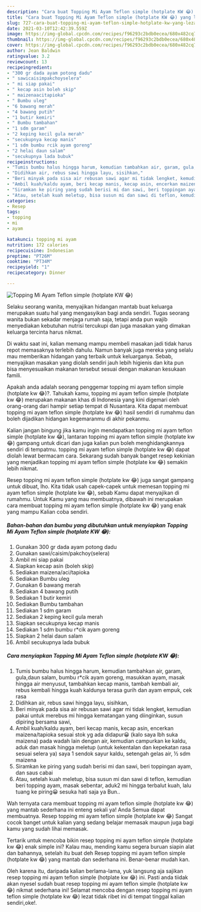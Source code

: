 ```yaml
---
description: "Cara buat Topping Mi Ayam Teflon simple (hotplate KW 😂) yang lezat Untuk Jualan"
title: "Cara buat Topping Mi Ayam Teflon simple (hotplate KW 😂) yang lezat Untuk Jualan"
slug: 727-cara-buat-topping-mi-ayam-teflon-simple-hotplate-kw-yang-lezat-untuk-jualan
date: 2021-03-10T12:42:39.559Z
image: https://img-global.cpcdn.com/recipes/f96293c2bdb0ecea/680x482cq70/topping-mi-ayam-teflon-simple-hotplate-kw-😂-foto-resep-utama.jpg
thumbnail: https://img-global.cpcdn.com/recipes/f96293c2bdb0ecea/680x482cq70/topping-mi-ayam-teflon-simple-hotplate-kw-😂-foto-resep-utama.jpg
cover: https://img-global.cpcdn.com/recipes/f96293c2bdb0ecea/680x482cq70/topping-mi-ayam-teflon-simple-hotplate-kw-😂-foto-resep-utama.jpg
author: Jean Baldwin
ratingvalue: 3.2
reviewcount: 13
recipeingredient:
- "300 gr dada ayam potong dadu"
- " sawicaisimpakchoyselera"
- " mi siap pakai"
- " kecap asin boleh skip"
- " maizenaacitapioka"
- " Bumbu uleg"
- "6 bawang merah"
- "4 bawang putih"
- "1 butir kemiri"
- " Bumbu tambahan"
- "1 sdm garam"
- "2 keping kecil gula merah"
- "secukupnya kecap manis"
- "1 sdm bumbu rcik ayam goreng"
- "2 helai daun salam"
- "secukupnya lada bubuk"
recipeinstructions:
- "Tumis bumbu halus hingga harum, kemudian tambahkan air, garam, gula,daun salam, bumbu r*cik ayam goreng, masukkan ayam, masak hingga air menyusut, tambahkan kecap manis, tambah kembali air, rebus kembali hingga kuah kaldunya terasa gurih dan ayam empuk, cek rasa"
- "Didihkan air, rebus sawi hingga layu, sisihkan,"
- "Beri minyak pada sisa air rebusan sawi agar mi tidak lengket, kemudian pakai untuk merebus mi hingga kematangan yang diinginkan, susun dipiring bersama sawi,"
- "Ambil kuah/kaldu ayam, beri kecap manis, kecap asin, encerkan maizena/tapioka sesuai stok yg ada didapur😀 (kalo saya lbh suka maizena) pada wadah lain dengan air, kemudian campurkan ke kaldu, aduk dan masak hingga meletup (untuk kekentalan dan kepekatan rasa sesuai selera ya) saya 1 sendok sayur kaldu, setengah gelas air, ½ sdm maizena"
- "Siramkan ke piring yang sudah berisi mi dan sawi, beri toppingan ayam, dan saus cabai"
- "Atau, setelah kuah meletup, bisa susun mi dan sawi di teflon, kemudian beri topping ayam, masak sebentar, aduk2 mi hingga terbalut kuah, lalu tuang ke piring😀 sesuka hati saja ya Bun.."
categories:
- Resep
tags:
- topping
- mi
- ayam

katakunci: topping mi ayam 
nutrition: 172 calories
recipecuisine: Indonesian
preptime: "PT26M"
cooktime: "PT34M"
recipeyield: "1"
recipecategory: Dinner

---
```



![Topping Mi Ayam Teflon simple (hotplate KW 😂)](https://img-global.cpcdn.com/recipes/f96293c2bdb0ecea/680x482cq70/topping-mi-ayam-teflon-simple-hotplate-kw-😂-foto-resep-utama.jpg)

Selaku seorang wanita, menyajikan hidangan mantab buat keluarga merupakan suatu hal yang mengasyikan bagi anda sendiri. Tugas seorang  wanita bukan sekadar menjaga rumah saja, tetapi anda pun wajib menyediakan kebutuhan nutrisi tercukupi dan juga masakan yang dimakan keluarga tercinta harus nikmat.

Di waktu  saat ini, kalian memang mampu membeli masakan jadi tidak harus repot memasaknya terlebih dahulu. Namun banyak juga mereka yang selalu mau memberikan hidangan yang terbaik untuk keluarganya. Sebab, menyajikan masakan yang diolah sendiri jauh lebih higienis dan kita pun bisa menyesuaikan makanan tersebut sesuai dengan makanan kesukaan famili. 



Apakah anda adalah seorang penggemar topping mi ayam teflon simple (hotplate kw 😂)?. Tahukah kamu, topping mi ayam teflon simple (hotplate kw 😂) merupakan makanan khas di Indonesia yang kini digemari oleh orang-orang dari hampir setiap tempat di Nusantara. Kita dapat membuat topping mi ayam teflon simple (hotplate kw 😂) hasil sendiri di rumahmu dan boleh dijadikan hidangan kegemaranmu di akhir pekanmu.

Kalian jangan bingung jika kamu ingin mendapatkan topping mi ayam teflon simple (hotplate kw 😂), lantaran topping mi ayam teflon simple (hotplate kw 😂) gampang untuk dicari dan juga kalian pun boleh menghidangkannya sendiri di tempatmu. topping mi ayam teflon simple (hotplate kw 😂) dapat diolah lewat bermacam cara. Sekarang sudah banyak banget resep kekinian yang menjadikan topping mi ayam teflon simple (hotplate kw 😂) semakin lebih nikmat.

Resep topping mi ayam teflon simple (hotplate kw 😂) juga sangat gampang untuk dibuat, lho. Kita tidak usah capek-capek untuk memesan topping mi ayam teflon simple (hotplate kw 😂), sebab Kamu dapat menyajikan di rumahmu. Untuk Kamu yang mau membuatnya, dibawah ini merupakan cara membuat topping mi ayam teflon simple (hotplate kw 😂) yang enak yang mampu Kalian coba sendiri.

<!--inarticleads1-->

##### Bahan-bahan dan bumbu yang dibutuhkan untuk menyiapkan Topping Mi Ayam Teflon simple (hotplate KW 😂):

1. Gunakan 300 gr dada ayam potong dadu
1. Gunakan  sawi/caisim/pakchoy(selera)
1. Ambil  mi siap pakai
1. Siapkan  kecap asin (boleh skip)
1. Sediakan  maizena/aci/tapioka
1. Sediakan  Bumbu uleg
1. Gunakan 6 bawang merah
1. Sediakan 4 bawang putih
1. Sediakan 1 butir kemiri
1. Sediakan  Bumbu tambahan
1. Sediakan 1 sdm garam
1. Sediakan 2 keping kecil gula merah
1. Siapkan secukupnya kecap manis
1. Sediakan 1 sdm bumbu r*cik ayam goreng
1. Siapkan 2 helai daun salam
1. Ambil secukupnya lada bubuk




<!--inarticleads2-->

##### Cara menyiapkan Topping Mi Ayam Teflon simple (hotplate KW 😂):

1. Tumis bumbu halus hingga harum, kemudian tambahkan air, garam, gula,daun salam, bumbu r*cik ayam goreng, masukkan ayam, masak hingga air menyusut, tambahkan kecap manis, tambah kembali air, rebus kembali hingga kuah kaldunya terasa gurih dan ayam empuk, cek rasa
1. Didihkan air, rebus sawi hingga layu, sisihkan,
1. Beri minyak pada sisa air rebusan sawi agar mi tidak lengket, kemudian pakai untuk merebus mi hingga kematangan yang diinginkan, susun dipiring bersama sawi,
1. Ambil kuah/kaldu ayam, beri kecap manis, kecap asin, encerkan maizena/tapioka sesuai stok yg ada didapur😀 (kalo saya lbh suka maizena) pada wadah lain dengan air, kemudian campurkan ke kaldu, aduk dan masak hingga meletup (untuk kekentalan dan kepekatan rasa sesuai selera ya) saya 1 sendok sayur kaldu, setengah gelas air, ½ sdm maizena
1. Siramkan ke piring yang sudah berisi mi dan sawi, beri toppingan ayam, dan saus cabai
1. Atau, setelah kuah meletup, bisa susun mi dan sawi di teflon, kemudian beri topping ayam, masak sebentar, aduk2 mi hingga terbalut kuah, lalu tuang ke piring😀 sesuka hati saja ya Bun..




Wah ternyata cara membuat topping mi ayam teflon simple (hotplate kw 😂) yang mantab sederhana ini enteng sekali ya! Anda Semua dapat membuatnya. Resep topping mi ayam teflon simple (hotplate kw 😂) Sangat cocok banget untuk kalian yang sedang belajar memasak maupun juga bagi kamu yang sudah lihai memasak.

Tertarik untuk mencoba bikin resep topping mi ayam teflon simple (hotplate kw 😂) enak simple ini? Kalau mau, mending kamu segera buruan siapin alat dan bahannya, setelah itu buat deh Resep topping mi ayam teflon simple (hotplate kw 😂) yang mantab dan sederhana ini. Benar-benar mudah kan. 

Oleh karena itu, daripada kalian berlama-lama, yuk langsung aja sajikan resep topping mi ayam teflon simple (hotplate kw 😂) ini. Pasti anda tiidak akan nyesel sudah buat resep topping mi ayam teflon simple (hotplate kw 😂) nikmat sederhana ini! Selamat mencoba dengan resep topping mi ayam teflon simple (hotplate kw 😂) lezat tidak ribet ini di tempat tinggal kalian sendiri,oke!.

